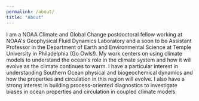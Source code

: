```yaml
---
permalink: /about/
title: "About"
---
```


I am a NOAA Climate and Global Change postdoctoral fellow working at NOAA's Geophysical Fluid Dynamics Laboratory and a soon to be Assistant Professor in the Department of Earth and Environmental Science at Temple University in Philadelphia (Go Owls!). My work centers on using climate models to understand the ocean's role in the climate system and how it will evolve as the climate continues to warm. I have a particular interest in understanding Southern Ocean physical and biogeochemical dynamics and how the properties and circulation in this region will evolve. I also have a strong interest in building process-oriented diagnostics to investigate biases in ocean properties and circulation in coupled climate models.
